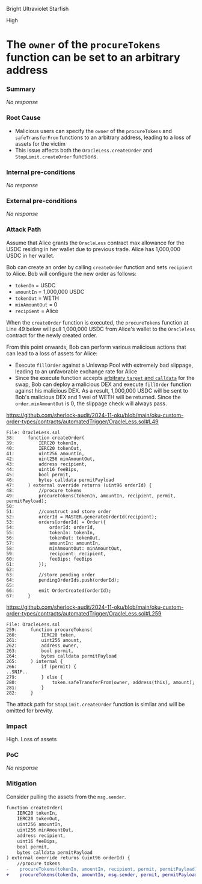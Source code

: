 Bright Ultraviolet Starfish

High

# The  `owner` of the `procureTokens` function can be set to an arbitrary address

### Summary

_No response_

### Root Cause

- Malicious users can specify the `owner` of the `procureTokens` and `safeTransferFrom` functions to an arbitrary address, leading to a loss of assets for the victim
- This issue affects both the `OracleLess.createOrder` and `StopLimit.createOrder` functions.

### Internal pre-conditions

_No response_

### External pre-conditions

_No response_

### Attack Path

Assume that Alice grants the `OracleLess` contract max allowance for the USDC residing in her wallet due to previous trade. Alice has 1,000,000 USDC in her wallet.

Bob can create an order by calling `createOrder` function and sets `recipient` to Alice. Bob will configure the new order as follows:

- `tokenIn` = USDC
- `amountIn` = 1,000,000 USDC
- `tokenOut` = WETH
- `minAmountOut` = 0
- `recipient` = Alice

When the `createOrder` function is executed, the `procureTokens` function at Line 49 below will pull 1,000,000 USDC from Alice's wallet to the `Oracleless` contract for the newly created order.

From this point onwards, Bob can perform various malicious actions that can lead to a loss of assets for Alice:

- Execute `fillOrder` against a Uniswap Pool with extremely bad slippage, leading to an unfavorable exchange rate for Alice
- Since the execute function accepts [arbitrary `target` and `calldata`](https://github.com/sherlock-audit/2024-11-oku/blob/main/oku-custom-order-types/contracts/automatedTrigger/OracleLess.sol#L240) for the swap, Bob can deploy a malicious DEX and execute   `fillOrder` function against his malicious DEX. As a result, 1,000,000 USDC will be sent to Bob's malicious DEX and 1 wei of WETH will be returned. Since the `order.minAmountOut` is 0, the slippage check will always pass.

https://github.com/sherlock-audit/2024-11-oku/blob/main/oku-custom-order-types/contracts/automatedTrigger/OracleLess.sol#L49

```solidity
File: OracleLess.sol
38:     function createOrder(
39:         IERC20 tokenIn,
40:         IERC20 tokenOut,
41:         uint256 amountIn,
42:         uint256 minAmountOut,
43:         address recipient,
44:         uint16 feeBips,
45:         bool permit,
46:         bytes calldata permitPayload
47:     ) external override returns (uint96 orderId) {
48:         //procure tokens
49:         procureTokens(tokenIn, amountIn, recipient, permit, permitPayload);
50: 
51:         //construct and store order
52:         orderId = MASTER.generateOrderId(recipient);
53:         orders[orderId] = Order({
54:             orderId: orderId,
55:             tokenIn: tokenIn,
56:             tokenOut: tokenOut,
57:             amountIn: amountIn,
58:             minAmountOut: minAmountOut,
59:             recipient: recipient,
60:             feeBips: feeBips
61:         });
62: 
63:         //store pending order
64:         pendingOrderIds.push(orderId);
65: 
66:         emit OrderCreated(orderId);
67:     }
```

https://github.com/sherlock-audit/2024-11-oku/blob/main/oku-custom-order-types/contracts/automatedTrigger/OracleLess.sol#L259

```solidity
File: OracleLess.sol
259:     function procureTokens(
260:         IERC20 token,
261:         uint256 amount,
262:         address owner,
263:         bool permit,
264:         bytes calldata permitPayload
265:     ) internal {
266:         if (permit) {
..SNIP..
279:         } else {
280:             token.safeTransferFrom(owner, address(this), amount);
281:         }
282:     }
```

The attack path for `StopLimit.createOrder` function is similar and will be omitted for brevity.

### Impact

High. Loss of assets


### PoC

_No response_

### Mitigation

Consider pulling the assets from the `msg.sender`.

```diff
function createOrder(
    IERC20 tokenIn,
    IERC20 tokenOut,
    uint256 amountIn,
    uint256 minAmountOut,
    address recipient,
    uint16 feeBips,
    bool permit,
    bytes calldata permitPayload
) external override returns (uint96 orderId) {
    //procure tokens
-    procureTokens(tokenIn, amountIn, recipient, permit, permitPayload);
+    procureTokens(tokenIn, amountIn, msg.sender, permit, permitPayload);
```
